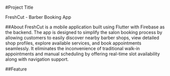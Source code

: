 #Project Title

FreshCut - Barber Booking App

##About
FreshCut is a mobile application built using Flutter with Firebase as the backend. The app is designed to simplify the salon booking process by allowing customers to easily discover nearby barber shops, view detailed shop profiles, explore available services, and book appointments seamlessly. It eliminates the inconvenience of traditional walk-in appointments and manual scheduling by offering real-time slot availability along with navigation support.

##Feature
